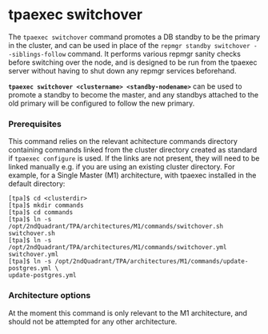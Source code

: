 tpaexec switchover
=================

The ``tpaexec switchover`` command promotes a DB standby to be the primary in the cluster, and can be used in place of the `repmgr standby switchover --siblings-follow` command.
It performs various repmgr sanity checks before switching over the node, and is designed to be run from the tpaexec server without having to shut down any repmgr services beforehand. 

**`tpaexec switchover <clustername> <standby-nodename>`** can be used to promote a standby to become the master, and any standbys attached to the old primary will be configured to follow the new primary. 

### Prerequisites

This command relies on the relevant achitecture commands directory containing commands linked from the cluster directory created as standard if `tpaexec configure` is used. If the links are not present, they will need to be linked manually e.g. if you are using an existing cluster directory. For example, for a Single Master (M1) architecture, with tpaexec installed in the default directory:

```
[tpa]$ cd <clusterdir>
[tpa]$ mkdir commands
[tpa]$ cd commands
[tpa]$ ln -s /opt/2ndQuadrant/TPA/architectures/M1/commands/switchover.sh switchover.sh
[tpa]$ ln -s /opt/2ndQuadrant/TPA/architectures/M1/commands/switchover.yml switchover.yml
[tpa]$ ln -s /opt/2ndQuadrant/TPA/architectures/M1/commands/update-postgres.yml \
update-postgres.yml
```

### Architecture options

At the moment this command is only relevant to the M1 architecture, and should not be attempted for any other architecture. 

